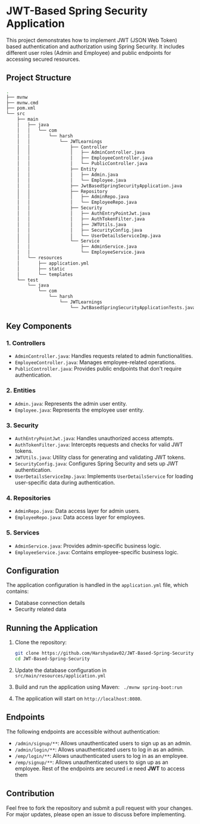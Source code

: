 # JWT-Based Spring Security Application

This project demonstrates how to implement JWT (JSON Web Token) based authentication and authorization using Spring Security. It includes different user roles (Admin and Employee) and public endpoints for accessing secured resources.

## Project Structure

``` sh 
.
├── mvnw
├── mvnw.cmd
├── pom.xml
└── src
    ├── main
    │   ├── java
    │   │   └── com
    │   │       └── harsh
    │   │           └── JWTLearnings
    │   │               ├── Controller
    │   │               │   ├── AdminController.java
    │   │               │   ├── EmployeeController.java
    │   │               │   └── PublicController.java
    │   │               ├── Entity
    │   │               │   ├── Admin.java
    │   │               │   └── Employee.java
    │   │               ├── JwtBasedSpringSecurityApplication.java
    │   │               ├── Repository
    │   │               │   ├── AdminRepo.java
    │   │               │   └── EmployeeRepo.java
    │   │               ├── Security
    │   │               │   ├── AuthEntryPointJwt.java
    │   │               │   ├── AuthTokenFilter.java
    │   │               │   ├── JWTUtils.java
    │   │               │   ├── SecurityConfig.java
    │   │               │   └── UserDetailsServiceImp.java
    │   │               └── Service
    │   │                   ├── AdminService.java
    │   │                   └── EmployeeService.java
    │   └── resources
    │       ├── application.yml
    │       ├── static
    │       └── templates
    └── test
        └── java
            └── com
                └── harsh
                    └── JWTLearnings
                        └── JwtBasedSpringSecurityApplicationTests.java


```


## Key Components

### 1. **Controllers**
- `AdminController.java`: Handles requests related to admin functionalities.
- `EmployeeController.java`: Manages employee-related operations.
- `PublicController.java`: Provides public endpoints that don't require authentication.

### 2. **Entities**
- `Admin.java`: Represents the admin user entity.
- `Employee.java`: Represents the employee user entity.

### 3. **Security**
- `AuthEntryPointJwt.java`: Handles unauthorized access attempts.
- `AuthTokenFilter.java`: Intercepts requests and checks for valid JWT tokens.
- `JWTUtils.java`: Utility class for generating and validating JWT tokens.
- `SecurityConfig.java`: Configures Spring Security and sets up JWT authentication.
- `UserDetailsServiceImp.java`: Implements `UserDetailsService` for loading user-specific data during authentication.

### 4. **Repositories**
- `AdminRepo.java`: Data access layer for admin users.
- `EmployeeRepo.java`: Data access layer for employees.

### 5. **Services**
- `AdminService.java`: Provides admin-specific business logic.
- `EmployeeService.java`: Contains employee-specific business logic.

## Configuration

The application configuration is handled in the `application.yml` file, which contains:
- Database connection details
- Security related data

## Running the Application

1. Clone the repository:

   ```bash
   git clone https://github.com/Harshyadav02/JWT-Based-Spring-Security.git
   cd JWT-Based-Spring-Security
   ```

2. Update the database configuration in ``src/main/resources/application.yml``
3. Build and run the application using Maven: `` ./mvnw spring-boot:run``
4. The application will start on ``http://localhost:8080``.

## **Endpoints**

The following endpoints are accessible without authentication:

- `/admin/signup/**`: Allows unauthenticated users to sign up as an admin.
- `/admin/login/**`: Allows unauthenticated users to log in as an admin.
- `/emp/login/**`: Allows unauthenticated users to log in as an employee.
- `/emp/signup/**`: Allows unauthenticated users to sign up as an employee.
Rest of the endpoints are secured i.e need **JWT** to access them

## Contribution

Feel free to fork the repository and submit a pull request with your changes. For major updates, please open an issue to discuss before implementing.
